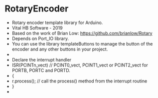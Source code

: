 # RotaryEncoder
 * Rotary encoder template library for Arduino.
 * Vital HB Software - 2019
 * Based on the work of Brian Low: https://github.com/brianlow/Rotary
 * Depends on Port_IO library.
 * You can use the library templateButtons to manage the button of the encoder and any other buttons in your project.
 *
 * Declare the interrupt handler
 * ISR(PCINTn_vect) // PCINT0_vect, PCINT1_vect or PCINT2_vect for PORTB, PORTC and PORTD.
 * {
 *    r.process(); // call the process() method from the interrupt routine
 * }
 *

